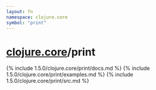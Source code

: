```yaml
---
layout: fn
namespace: clojure.core
symbol: "print"
---
```


# [clojure.core](../)/print

{% include 1.5.0/clojure.core/print/docs.md %}
{% include 1.5.0/clojure.core/print/examples.md %}
{% include 1.5.0/clojure.core/print/src.md %}

